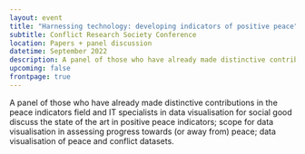 ```yaml
---
layout: event
title: "Harnessing technology: developing indicators of positive peace"
subtitle: Conflict Research Society Conference
location: Papers + panel discussion
datetime: September 2022
description: A panel of those who have already made distinctive contributions in the peace indicators field and IT specialists in data visualisation for social good discuss the state of the art in positive peace indicators; scope for data visualisation in assessing progress towards (or away from) peace; data visualisation of peace and conflict datasets.
upcoming: false
frontpage: true
---
```


A panel of those who have already made distinctive contributions in the peace indicators field and IT specialists in data visualisation for social good discuss the state of the art in positive peace indicators; scope for data visualisation in assessing progress towards (or away from) peace; data visualisation of peace and conflict datasets.
